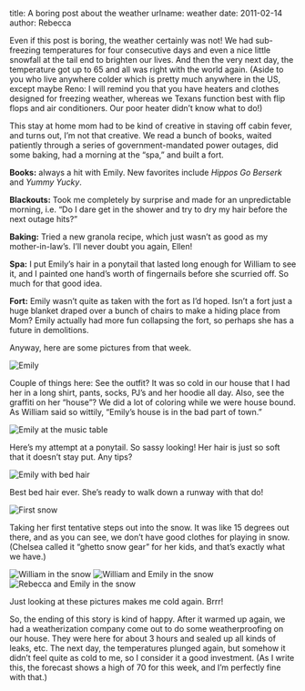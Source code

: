 title: A boring post about the weather
urlname: weather
date: 2011-02-14
author: Rebecca

Even if this post is boring, the weather certainly was not! We had sub-freezing
temperatures for four consecutive days and even a nice little snowfall at the
tail end to brighten our lives. And then the very next day, the temperature got
up to 65 and all was right with the world again. (Aside to you who live anywhere
colder which is pretty much anywhere in the US, except maybe Reno: I will remind
you that you have heaters and clothes designed for freezing weather, whereas we
Texans function best with flip flops and air conditioners. Our poor heater
didn&#x02bc;t know what to do!)

This stay at home mom had to be kind of creative in staving off cabin fever, and
turns out, I&#x02bc;m not that creative. We read a bunch of books, waited
patiently through a series of government-mandated power outages, did some
baking, had a morning at the &ldquo;spa,&rdquo; and built a fort.

**Books:** always a hit with Emily. New favorites include *Hippos Go Berserk*
and *Yummy Yucky*.

**Blackouts:** Took me completely by surprise and made for an unpredictable
morning, i.e. &ldquo;Do I dare get in the shower and try to dry my hair before
the next outage hits?&rdquo;

**Baking:** Tried a new granola recipe, which just wasn&#x02bc;t as good as my
mother-in-law&#x02bc;s. I&#x02bc;ll never doubt you again, Ellen!

**Spa:** I put Emily&#x02bc;s hair in a ponytail that lasted long enough for
William to see it, and I painted one hand&#x02bc;s worth of fingernails before
she scurried off. So much for that good idea.

**Fort:** Emily wasn&#x02bc;t quite as taken with the fort as I&#x02bc;d hoped.
Isn&#x02bc;t a fort just a huge blanket draped over a bunch of chairs to make a
hiding place from Mom? Emily actually had more fun collapsing the fort, so
perhaps she has a future in demolitions.

Anyway, here are some pictures from that week.

<img src="{static}/images/2011-02-02-emily.jpg" alt="Emily" class="img-fluid" />

Couple of things here: See the outfit? It was so cold in our house that I had
her in a long shirt, pants, socks, PJ&#x02bc;s and her hoodie all day. Also, see
the graffiti on her &ldquo;house&rdquo;? We did a lot of coloring while we were
house bound. As William said so wittily, &ldquo;Emily&#x02bc;s house is in the
bad part of town.&rdquo;

<img src="{static}/images/2011-02-02-music-table.jpg" alt="Emily at the music table" class="img-fluid" />

Here&#x02bc;s my attempt at a ponytail. So sassy looking! Her hair is just so
soft that it doesn&#x02bc;t stay put. Any tips?

<img src="{static}/images/2011-02-03-emily.jpg" alt="Emily with bed hair" class="img-fluid" />

Best bed hair ever. She&#x02bc;s ready to walk down a runway with that do!

<img src="{static}/images/2011-02-04-emily.jpg" alt="First snow" class="img-fluid" />

Taking her first tentative steps out into the snow. It was like 15 degrees out
there, and as you can see, we don&#x02bc;t have good clothes for playing in
snow. (Chelsea called it &ldquo;ghetto snow gear&rdquo; for her kids, and
that&#x02bc;s exactly what we have.)

<img src="{static}/images/2011-02-04-william-snow.jpg" alt="William in the snow" class="img-fluid" />

<img src="{static}/images/2011-02-04-emily-william-snow.jpg" alt="William and Emily in the snow" class="img-fluid" />

<img src="{static}/images/2011-02-04-emily-rebecca-snow.jpg" alt="Rebecca and Emily in the snow" class="img-fluid" />

Just looking at these pictures makes me cold again. Brrr!

So, the ending of this story is kind of happy. After it warmed up again, we had
a weatherization company come out to do some weatherproofing on our house. They
were here for about 3 hours and sealed up all kinds of leaks, etc. The next day,
the temperatures plunged again, but somehow it didn&#x02bc;t feel quite as cold
to me, so I consider it a good investment. (As I write this, the forecast shows
a high of 70 for this week, and I&#x02bc;m perfectly fine with that.)
